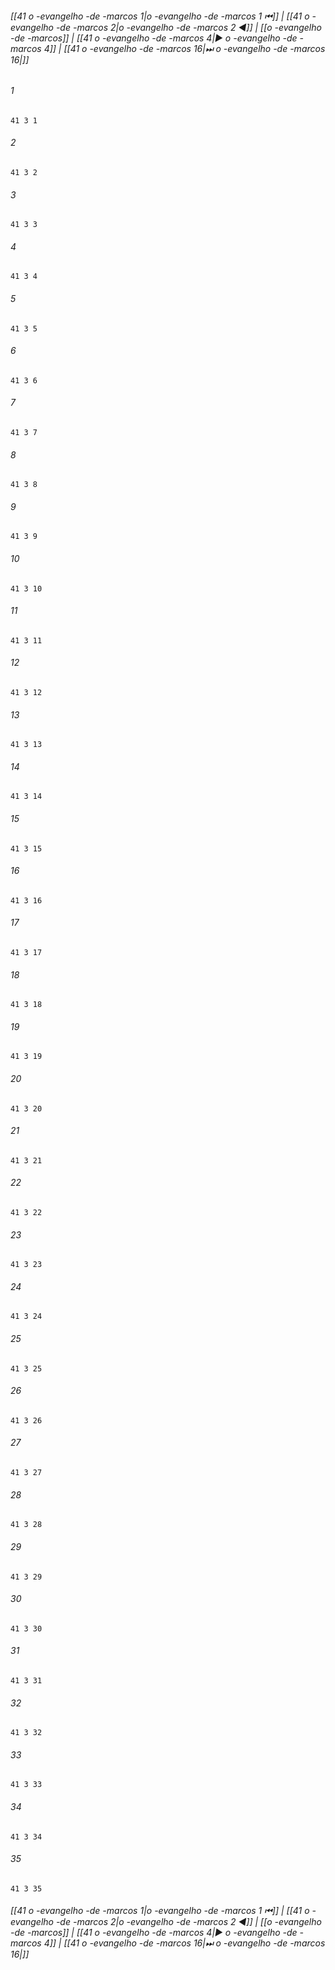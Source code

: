 
###### [[41 o -evangelho -de -marcos 1|o -evangelho -de -marcos 1 ⏮]] | [[41 o -evangelho -de -marcos 2|o -evangelho -de -marcos 2 ◀]] | [[o -evangelho -de -marcos]] | [[41 o -evangelho -de -marcos 4|▶ o -evangelho -de -marcos 4]] | [[41 o -evangelho -de -marcos 16|⏭ o -evangelho -de -marcos 16|]]

###### 1
``` verse
41 3 1 
```
###### 2
``` verse
41 3 2 
```
###### 3
``` verse
41 3 3 
```
###### 4
``` verse
41 3 4 
```
###### 5
``` verse
41 3 5 
```
###### 6
``` verse
41 3 6 
```
###### 7
``` verse
41 3 7 
```
###### 8
``` verse
41 3 8 
```
###### 9
``` verse
41 3 9 
```
###### 10
``` verse
41 3 10 
```
###### 11
``` verse
41 3 11 
```
###### 12
``` verse
41 3 12 
```
###### 13
``` verse
41 3 13 
```
###### 14
``` verse
41 3 14 
```
###### 15
``` verse
41 3 15 
```
###### 16
``` verse
41 3 16 
```
###### 17
``` verse
41 3 17 
```
###### 18
``` verse
41 3 18 
```
###### 19
``` verse
41 3 19 
```
###### 20
``` verse
41 3 20 
```
###### 21
``` verse
41 3 21 
```
###### 22
``` verse
41 3 22 
```
###### 23
``` verse
41 3 23 
```
###### 24
``` verse
41 3 24 
```
###### 25
``` verse
41 3 25 
```
###### 26
``` verse
41 3 26 
```
###### 27
``` verse
41 3 27 
```
###### 28
``` verse
41 3 28 
```
###### 29
``` verse
41 3 29 
```
###### 30
``` verse
41 3 30 
```
###### 31
``` verse
41 3 31 
```
###### 32
``` verse
41 3 32 
```
###### 33
``` verse
41 3 33 
```
###### 34
``` verse
41 3 34 
```
###### 35
``` verse
41 3 35 
```

###### [[41 o -evangelho -de -marcos 1|o -evangelho -de -marcos 1 ⏮]] | [[41 o -evangelho -de -marcos 2|o -evangelho -de -marcos 2 ◀]] | [[o -evangelho -de -marcos]] | [[41 o -evangelho -de -marcos 4|▶ o -evangelho -de -marcos 4]] | [[41 o -evangelho -de -marcos 16|⏭ o -evangelho -de -marcos 16|]]

